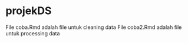 # projekDS
File coba.Rmd adalah file untuk cleaning data
File coba2.Rmd adalah file untuk processing data
